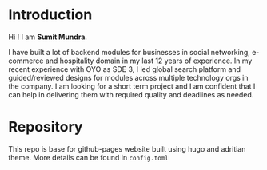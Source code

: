 # Introduction
Hi ! I am **Sumit Mundra**.

I have built a lot of backend modules for businesses in social networking, e-commerce and hospitality domain in my last 12 years of experience. In my recent experience with OYO as SDE 3, I led global search platform and guided/reviewed designs for modules across multiple technology orgs in the company. I am looking for a short term project and I am confident that I can help in delivering them with required quality and deadlines as needed.

# Repository
This repo is base for github-pages website built using hugo and adritian theme. More details can be found in `config.toml`
